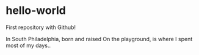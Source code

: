 
# hello-world
First repository with Github!

In South Philadelphia, born and raised
On the playground, is where I spent most of my days..
